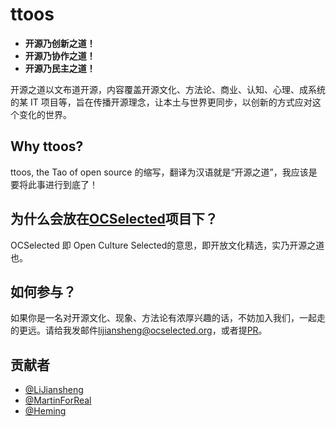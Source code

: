 # ttoos

* **开源乃创新之道！**
* **开源乃协作之道！**
* **开源乃民主之道！**

开源之道以文布道开源，内容覆盖开源文化、方法论、商业、认知、心理、成系统的某 IT 项目等，旨在传播开源理念，让本土与世界更同步，以创新的方式应对这个变化的世界。

## Why ttoos?

ttoos, the Tao of open source 的缩写，翻译为汉语就是“开源之道”，我应该是要将此事进行到底了！


## 为什么会放在[OCSelected](http://www.ocselected.org)项目下？

OCSelected 即 Open Culture Selected的意思，即开放文化精选，实乃开源之道也。

## 如何参与？

如果你是一名对开源文化、现象、方法论有浓厚兴趣的话，不妨加入我们，一起走的更远。请给我发邮件[lijiansheng@ocselected.org](mailto:lijiansheng@ocselected.org)，或者提[PR](https://github.com/OCselected/ttoos/compare)。

## 贡献者

- [@LiJiansheng](https://github.com/lijiangsheng1)
- [@MartinForReal](https://github.com/MartinForReal)
- [@Heming](https://github.com/heming6666)
